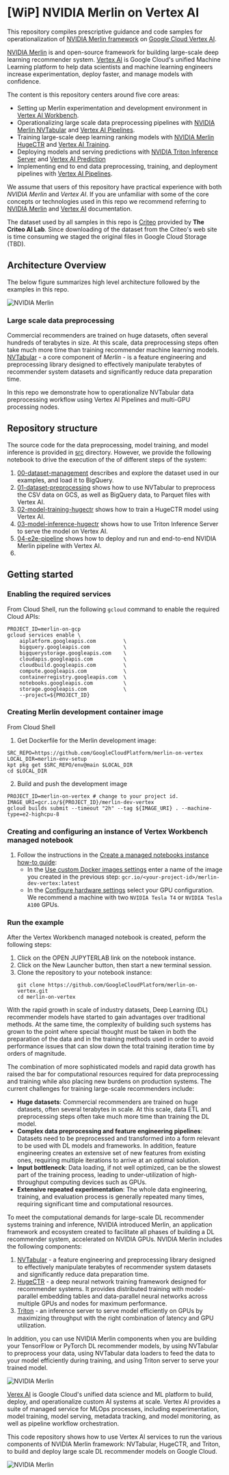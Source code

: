 # [WiP] NVIDIA Merlin on Vertex AI

This repository compiles prescriptive guidance and code samples for operationalization of [NVIDIA Merlin framework](https://developer.nvidia.com/nvidia-merlin) on [Google Cloud Vertex AI](https://cloud.google.com/vertex-ai).

[NVIDIA Merlin](https://developer.nvidia.com/nvidia-merlin) is and open-source framework for building large-scale deep learning recommender system. [Vertex AI](https://cloud.google.com/vertex-ai) is Google Cloud's unified Machine Learning platform to help data scientists and machine learning engineers increase experimentation, deploy faster, and manage models with confidence.

The content is this repository centers around five core areas:

- Setting up Merlin experimentation and development environment in [Vertex AI Workbench](https://cloud.google.com/vertex-ai-workbench). 
- Operationalizing large scale data preprocessing pipelines with [NVIDIA Merlin NVTabular](https://developer.nvidia.com/nvidia-merlin/nvtabular) and [Vertex AI Pipelines](https://cloud.google.com/vertex-ai/docs/pipelines/introduction).
- Training large-scale deep learning ranking models with [NVIDIA Merlin HugeCTR](https://github.com/NVIDIA-Merlin/HugeCTR) and [Vertex AI Training](https://cloud.google.com/vertex-ai/docs/training/custom-training).
- Deploying models and serving predictions with [NVIDIA Triton Inference Server](https://developer.nvidia.com/nvidia-triton-inference-server) and [Vertex AI Prediction](https://cloud.google.com/vertex-ai/docs/predictions/getting-predictions)
- Implementing end to end data preprocessing, training, and deployment pipelines with [Vertex AI Pipelines](https://cloud.google.com/vertex-ai/docs/pipelines/introduction).

We assume that users of this repository have practical experience with both *NVIDIA Merlin* and *Vertex AI*. If you are unfamiliar with some of the core concepts or technologies used in this repo we recommend referring to  [NVIDIA Merlin](https://developer.nvidia.com/nvidia-merlin) and [Vertex AI](https://cloud.google.com/vertex-ai) documentation. 

The dataset used by all samples in this repo is [Criteo](https://ailab.criteo.com/download-criteo-1tb-click-logs-dataset/) provided by **The Criteo AI Lab**. Since downloading of the dataset from the Criteo's web site is time consuming we staged the original files in Google Cloud Storage (TBD).



## Architecture Overview

The below figure summarizes high level architecture followed by the examples in this repo.

![NVIDIA Merlin](images/overview.png)


### Large scale data preprocessing

Commercial recommenders are trained on huge datasets, often several hundreds of terabytes in size. At this scale, data preprocessing steps often take much more time than training recommender machine learning models. [NVTabular](https://developer.nvidia.com/nvidia-merlin/nvtabular) - a core component of *Merlin* - is a feature engineering and preprocessing library designed to effectively manipulate terabytes of recommender system datasets and significantly reduce data preparation time. 

In this repo we demonstrate how to operationalize NVTabular data preprocessing workflow using Vertex AI Pipelines and multi-GPU processing nodes. 

## Repository structure

The source code for the data preprocessing, model training, and model inference is provided in [src](src) directory. However, we provide the following notebook 
to drive the execution of the of different steps of the system:

1. [00-dataset-management](00-dataset-management.ipynb) describes and explore the dataset used in our examples, and load it to BigQuery.
2. [01-dataset-preprocessing](01-dataset-preprocessing.ipynb) shows how to use NVTabular to preprocess the CSV data on GCS, as well as BigQuery data, to Parquet files with Vertex AI. 
3. [02-model-training-hugectr](02-model-training-hugectr.ipynb) shows how to train a HugeCTR model using Vertex AI. 
4. [03-model-inference-hugectr](03-model-inference-triton.ipynb) shows how to use Triton Inference Server to serve the model on Vertex AI.
5. [04-e2e-pipeline](04-e2e-pipeline.ipynb) shows how to deploy and run and end-to-end NVIDIA Merlin pipeline with Vertex AI.
6.


## Getting started
### Enabling the required services
From Cloud Shell, run the following `gcloud` command to enable the required Cloud APIs:
```
PROJECT_ID=merlin-on-gcp
gcloud services enable \
    aiplatform.googleapis.com         \
    bigquery.googleapis.com           \
    bigquerystorage.googleapis.com    \
    cloudapis.googleapis.com          \
    cloudbuild.googleapis.com         \
    compute.googleapis.com            \
    containerregistry.googleapis.com  \
    notebooks.googleapis.com          \
    storage.googleapis.com            \
    --project=${PROJECT_ID}
```


### Creating Merlin development container image
From Cloud Shell

1. Get Dockerfile for the Merlin development image:
```
SRC_REPO=https://github.com/GoogleCloudPlatform/merlin-on-vertex
LOCAL_DIR=merlin-env-setup
kpt pkg get $SRC_REPO/env@main $LOCAL_DIR
cd $LOCAL_DIR
```
2. Build and push the development image
```
PROJECT_ID=merlin-on-vertex # change to your project id.
IMAGE_URI=gcr.io/${PROJECT_ID}/merlin-dev-vertex
gcloud builds submit --timeout "2h" --tag ${IMAGE_URI} . --machine-type=e2-highcpu-8
```

### Creating and configuring an instance of Vertex Workbench managed notebook

1. Follow the instructions in the [Create a managed notebooks instance how-to guide](https://cloud.google.com/vertex-ai/docs/workbench/managed/create-instance):
    * In the [Use custom Docker images settings](https://cloud.google.com/vertex-ai/docs/workbench/managed/create-instance#expandable-2) enter a name of the image you created in the previous step: `gcr.io/<your-project-id>/merlin-dev-vertex:latest`
    * In the [Configure hardware settings](https://cloud.google.com/vertex-ai/docs/workbench/managed/create-instance#expandable-3) select your GPU configuration. We recommend a machine with two `NVIDIA Tesla T4` or `NVIDIA Tesla A100` GPUs. 

### Run the example
After the Vertex Workbench managed notebook is created, peform the following steps:

1. Click on the OPEN JUPYTERLAB link on the notebook instance.
2. Click on the New Launcher button, then start a new terminal session.
3. Clone the repository to your notebook instance:
    ```
    git clone https://github.com/GoogleCloudPlatform/merlin-on-vertex.git
    cd merlin-on-vertex
    ```
    
    
    
 With the rapid growth in scale of industry datasets, Deep Learning (DL) recommender models have started to gain advantages over traditional methods. At the same time, the complexity of building such systems has grown to the point where special thought must be taken in both the preparation of the data and in the training methods used in order to avoid performance issues that can slow down the total training iteration time by orders of magnitude.

The combination of more sophisticated models and rapid data growth has raised the bar for computational resources required for data preprocessing and training while also placing new burdens on production systems. The current challenges for training large-scale recommenders include:

* **Huge datasets**: Commercial recommenders are trained on huge datasets, often several terabytes in scale. At this scale, data ETL and preprocessing steps often take much more time than training the DL model.
* **Complex data preprocessing and feature engineering pipelines**: Datasets need to be preprocessed and transformed into a form relevant to be used with DL models and frameworks. In addition, feature engineering creates an extensive set of new features from existing ones, requiring multiple iterations to arrive at an optimal solution.
* **Input bottleneck**: Data loading, if not well optimized, can be the slowest part of the training process, leading to under-utilization of high-throughput computing devices such as GPUs.
* **Extensive repeated experimentation**: The whole data engineering, training, and evaluation process is generally repeated many times, requiring significant time and computational resources.

To meet the computational demands for large-scale DL recommender systems training and inference, NVIDIA introduced Merlin, an application framework and ecosystem created to facilitate all phases of building a DL recommender system, accelerated on NVIDIA GPUs. NVIDIA Merlin includes the following components:

1. [NVTabular](https://developer.nvidia.com/nvidia-merlin/nvtabular) - a feature engineering and preprocessing library designed to effectively manipulate terabytes of recommender system datasets and significantly reduce data preparation time.
2. [HugeCTR](https://developer.nvidia.com/nvidia-merlin/hugectr) -  a deep neural network training framework designed for recommender systems. It provides distributed training with model-parallel embedding tables and data-parallel neural networks across multiple GPUs and nodes for maximum performance.
3. [Triton](https://developer.nvidia.com/nvidia-triton-inference-server) - an inference server to serve model efficiently on GPUs by maximizing throughput with the right combination of latency and GPU utilization.

In addition, you can use NVIDIA Merlin components when you are building your TensorFlow or PyTorch DL recommender models, by using NVTabular to preprocess your data, using NVTabular data loaders to feed the data to your model efficiently during training, and using Triton server to serve your trained model.

![NVIDIA Merlin](images/nvidia-merlin.png)


[Verex AI](https://cloud.google.com/vertex-ai) is Google Cloud's unified data science and ML platform to build, deploy, and operationalize custom AI systems at scale.
Vertex AI provides a suite of managed service for MLOps processes, including experimentation, model training, model serving, metadata tracking, and model monitoring,
as well as pipeline workflow orchestration. 

This code repository shows how to use Vertex AI services to run the various components of NVIDIA Merlin framework: NVTabular, HugeCTR, and Triton, to build and deploy large scale DL recommender models on Google Cloud.

![NVIDIA Merlin](images/vertexai_componentes.png)






